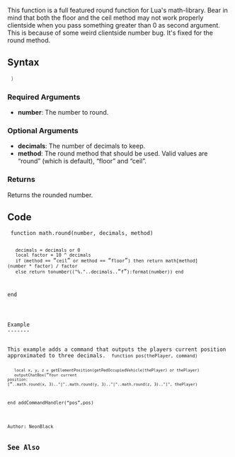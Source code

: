 <lowercasetitle></lowercasetitle>

This function is a full featured round function for Lua's math-library. Bear in mind that both the floor and the ceil method may not work properly clientside when you pass something greater than 0 as second argument. This is because of some weird clientside number bug. It's fixed for the round method.

Syntax
------

``` lua
 )
```

### Required Arguments

-   **number**: The number to round.

### Optional Arguments

-   **decimals**: The number of decimals to keep.
-   **method**: The round method that should be used. Valid values are “round” (which is default), “floor” and “ceil”.

### Returns

Returns the rounded number.

Code
----

<section name="Server- and/or clientside Script" class="both" show="true">
<code lang="lua"> function math.round(number, decimals, method)

`   decimals = decimals or 0`
`   local factor = 10 ^ decimals`
`   if (method == `“`ceil`”` or method == `“`floor`”`) then return math[method](number * factor) / factor`
`   else return tonumber(("%."..decimals..`“`f`”`):format(number)) end`

end

</syntaxhighlight>
</section>
Example
-------

<section name="Serverside Example" class="server" show="true">
This example adds a command that outputs the players current position approximated to three decimals. <code lang="lua"> function pos(thePlayer, command)

`   local x, y, z = getElementPosition(getPedOccupiedVehicle(thePlayer) or thePlayer)`
`   outputChatBox(`“`Your` `current` `position:` `[`”`..math.round(x, 3).."|"..math.round(y, 3).."|"..math.round(z, 3).."]", thePlayer)`

end addCommandHandler(“pos”,pos)

</syntaxhighlight>
</section>
Author: NeonBlack

See Also
--------
